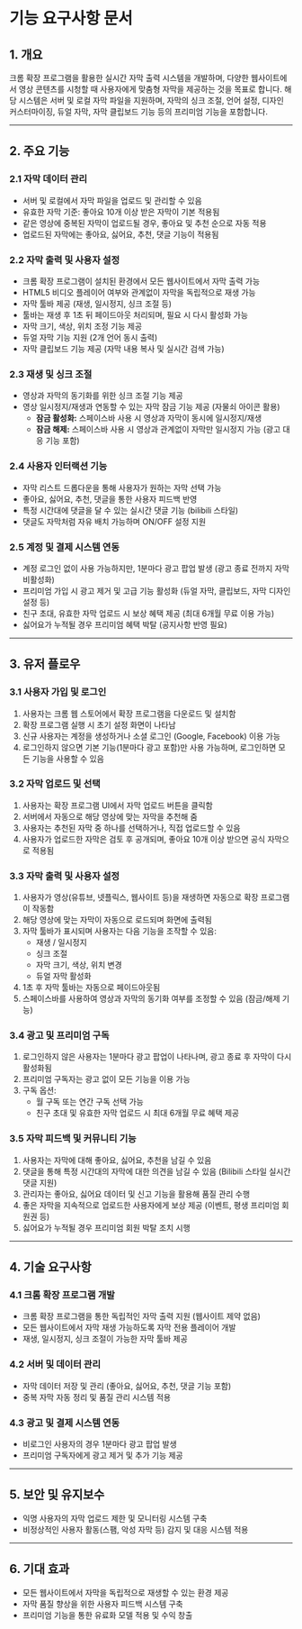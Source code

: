 # 기능 요구사항 문서

## 1. 개요
크롬 확장 프로그램을 활용한 실시간 자막 출력 시스템을 개발하며, 다양한 웹사이트에서 영상 콘텐츠를 시청할 때 사용자에게 맞춤형 자막을 제공하는 것을 목표로 합니다. 해당 시스템은 서버 및 로컬 자막 파일을 지원하며, 자막의 싱크 조절, 언어 설정, 디자인 커스터마이징, 듀얼 자막, 자막 클립보드 기능 등의 프리미엄 기능을 포함합니다.

---

## 2. 주요 기능

### 2.1 자막 데이터 관리
- 서버 및 로컬에서 자막 파일을 업로드 및 관리할 수 있음
- 유효한 자막 기준: 좋아요 10개 이상 받은 자막이 기본 적용됨
- 같은 영상에 중복된 자막이 업로드될 경우, 좋아요 및 추천 순으로 자동 적용
- 업로드된 자막에는 좋아요, 싫어요, 추천, 댓글 기능이 적용됨

### 2.2 자막 출력 및 사용자 설정
- 크롬 확장 프로그램이 설치된 환경에서 모든 웹사이트에서 자막 출력 가능
- HTML5 비디오 플레이어 여부와 관계없이 자막을 독립적으로 재생 가능
- 자막 툴바 제공 (재생, 일시정지, 싱크 조절 등)
- 툴바는 재생 후 1초 뒤 페이드아웃 처리되며, 필요 시 다시 활성화 가능
- 자막 크기, 색상, 위치 조정 기능 제공
- 듀얼 자막 기능 지원 (2개 언어 동시 출력)
- 자막 클립보드 기능 제공 (자막 내용 복사 및 실시간 검색 가능)

### 2.3 재생 및 싱크 조절
- 영상과 자막의 동기화를 위한 싱크 조절 기능 제공
- 영상 일시정지/재생과 연동할 수 있는 자막 잠금 기능 제공 (자물쇠 아이콘 활용)
  - **잠금 활성화:** 스페이스바 사용 시 영상과 자막이 동시에 일시정지/재생
  - **잠금 해제:** 스페이스바 사용 시 영상과 관계없이 자막만 일시정지 가능 (광고 대응 기능 포함)

### 2.4 사용자 인터랙션 기능
- 자막 리스트 드롭다운을 통해 사용자가 원하는 자막 선택 가능
- 좋아요, 싫어요, 추천, 댓글을 통한 사용자 피드백 반영
- 특정 시간대에 댓글을 달 수 있는 실시간 댓글 기능 (bilibili 스타일)
- 댓글도 자막처럼 자유 배치 가능하며 ON/OFF 설정 지원

### 2.5 계정 및 결제 시스템 연동
- 계정 로그인 없이 사용 가능하지만, 1분마다 광고 팝업 발생 (광고 종료 전까지 자막 비활성화)
- 프리미엄 가입 시 광고 제거 및 고급 기능 활성화 (듀얼 자막, 클립보드, 자막 디자인 설정 등)
- 친구 초대, 유효한 자막 업로드 시 보상 혜택 제공 (최대 6개월 무료 이용 가능)
- 싫어요가 누적될 경우 프리미엄 혜택 박탈 (공지사항 반영 필요)

---

## 3. 유저 플로우

### 3.1 사용자 가입 및 로그인
1. 사용자는 크롬 웹 스토어에서 확장 프로그램을 다운로드 및 설치함
2. 확장 프로그램 실행 시 초기 설정 화면이 나타남
3. 신규 사용자는 계정을 생성하거나 소셜 로그인 (Google, Facebook) 이용 가능
4. 로그인하지 않으면 기본 기능(1분마다 광고 포함)만 사용 가능하며, 로그인하면 모든 기능을 사용할 수 있음

### 3.2 자막 업로드 및 선택
1. 사용자는 확장 프로그램 UI에서 자막 업로드 버튼을 클릭함
2. 서버에서 자동으로 해당 영상에 맞는 자막을 추천해 줌
3. 사용자는 추천된 자막 중 하나를 선택하거나, 직접 업로드할 수 있음
4. 사용자가 업로드한 자막은 검토 후 공개되며, 좋아요 10개 이상 받으면 공식 자막으로 적용됨

### 3.3 자막 출력 및 사용자 설정
1. 사용자가 영상(유튜브, 넷플릭스, 웹사이트 등)을 재생하면 자동으로 확장 프로그램이 작동함
2. 해당 영상에 맞는 자막이 자동으로 로드되며 화면에 출력됨
3. 자막 툴바가 표시되며 사용자는 다음 기능을 조작할 수 있음:
   - 재생 / 일시정지
   - 싱크 조절
   - 자막 크기, 색상, 위치 변경
   - 듀얼 자막 활성화
4. 1초 후 자막 툴바는 자동으로 페이드아웃됨
5. 스페이스바를 사용하여 영상과 자막의 동기화 여부를 조정할 수 있음 (잠금/해제 기능)

### 3.4 광고 및 프리미엄 구독
1. 로그인하지 않은 사용자는 1분마다 광고 팝업이 나타나며, 광고 종료 후 자막이 다시 활성화됨
2. 프리미엄 구독자는 광고 없이 모든 기능을 이용 가능
3. 구독 옵션:
   - 월 구독 또는 연간 구독 선택 가능
   - 친구 초대 및 유효한 자막 업로드 시 최대 6개월 무료 혜택 제공

### 3.5 자막 피드백 및 커뮤니티 기능
1. 사용자는 자막에 대해 좋아요, 싫어요, 추천을 남길 수 있음
2. 댓글을 통해 특정 시간대의 자막에 대한 의견을 남길 수 있음 (Bilibili 스타일 실시간 댓글 지원)
3. 관리자는 좋아요, 싫어요 데이터 및 신고 기능을 활용해 품질 관리 수행
4. 좋은 자막을 지속적으로 업로드한 사용자에게 보상 제공 (이벤트, 평생 프리미엄 회원권 등)
5. 싫어요가 누적될 경우 프리미엄 회원 박탈 조치 시행

---

## 4. 기술 요구사항

### 4.1 크롬 확장 프로그램 개발
- 크롬 확장 프로그램을 통한 독립적인 자막 출력 지원 (웹사이트 제약 없음)
- 모든 웹사이트에서 자막 재생 가능하도록 자막 전용 플레이어 개발
- 재생, 일시정지, 싱크 조절이 가능한 자막 툴바 제공

### 4.2 서버 및 데이터 관리
- 자막 데이터 저장 및 관리 (좋아요, 싫어요, 추천, 댓글 기능 포함)
- 중복 자막 자동 정리 및 품질 관리 시스템 적용

### 4.3 광고 및 결제 시스템 연동
- 비로그인 사용자의 경우 1분마다 광고 팝업 발생
- 프리미엄 구독자에게 광고 제거 및 추가 기능 제공

---

## 5. 보안 및 유지보수
- 익명 사용자의 자막 업로드 제한 및 모니터링 시스템 구축
- 비정상적인 사용자 활동(스팸, 악성 자막 등) 감지 및 대응 시스템 적용

---

## 6. 기대 효과
- 모든 웹사이트에서 자막을 독립적으로 재생할 수 있는 환경 제공
- 자막 품질 향상을 위한 사용자 피드백 시스템 구축
- 프리미엄 기능을 통한 유료화 모델 적용 및 수익 창출


